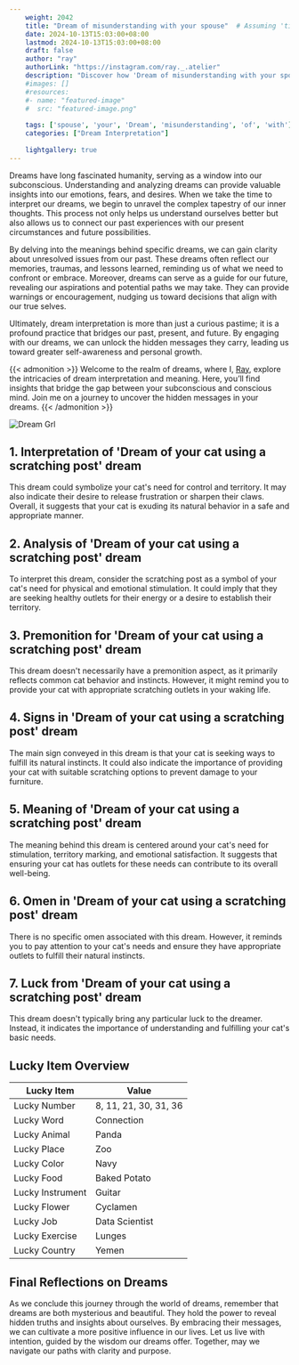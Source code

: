 ```yaml
---
    weight: 2042
    title: "Dream of misunderstanding with your spouse"  # Assuming 'title' column exists
    date: 2024-10-13T15:03:00+08:00
    lastmod: 2024-10-13T15:03:00+08:00
    draft: false
    author: "ray"
    authorLink: "https://instagram.com/ray._.atelier"
    description: "Discover how 'Dream of misunderstanding with your spouse' can interpret your future and uncover its significant meanings in your life."
    #images: []
    #resources:
    #- name: "featured-image"
    #  src: "featured-image.png"
    
    tags: ['spouse', 'your', 'Dream', 'misunderstanding', 'of', 'with']
    categories: ["Dream Interpretation"]
    
    lightgallery: true
---
```

    
Dreams have long fascinated humanity, serving as a window into our subconscious. Understanding and analyzing dreams can provide valuable insights into our emotions, fears, and desires. When we take the time to interpret our dreams, we begin to unravel the complex tapestry of our inner thoughts. This process not only helps us understand ourselves better but also allows us to connect our past experiences with our present circumstances and future possibilities.

By delving into the meanings behind specific dreams, we can gain clarity about unresolved issues from our past. These dreams often reflect our memories, traumas, and lessons learned, reminding us of what we need to confront or embrace. Moreover, dreams can serve as a guide for our future, revealing our aspirations and potential paths we may take. They can provide warnings or encouragement, nudging us toward decisions that align with our true selves.

Ultimately, dream interpretation is more than just a curious pastime; it is a profound practice that bridges our past, present, and future. By engaging with our dreams, we can unlock the hidden messages they carry, leading us toward greater self-awareness and personal growth.

{{< admonition >}}
Welcome to the realm of dreams, where I, [Ray](https://instagram.com/ray._.atelier), explore the intricacies of dream interpretation and meaning. Here, you’ll find insights that bridge the gap between your subconscious and conscious mind. Join me on a journey to uncover the hidden messages in your dreams.
{{< /admonition >}}

![Dream Grl](https://cdn.pixabay.com/photo/2017/11/02/03/35/gothic-2910057_1280.jpg "Dream Grl")

## 1. Interpretation of 'Dream of your cat using a scratching post' dream
 This dream could symbolize your cat's need for control and territory. It may also indicate their desire to release frustration or sharpen their claws. Overall, it suggests that your cat is exuding its natural behavior in a safe and appropriate manner.

## 2. Analysis of 'Dream of your cat using a scratching post' dream
 To interpret this dream, consider the scratching post as a symbol of your cat's need for physical and emotional stimulation. It could imply that they are seeking healthy outlets for their energy or a desire to establish their territory.

## 3. Premonition for 'Dream of your cat using a scratching post' dream
 This dream doesn't necessarily have a premonition aspect, as it primarily reflects common cat behavior and instincts. However, it might remind you to provide your cat with appropriate scratching outlets in your waking life.

## 4. Signs in 'Dream of your cat using a scratching post' dream
 The main sign conveyed in this dream is that your cat is seeking ways to fulfill its natural instincts. It could also indicate the importance of providing your cat with suitable scratching options to prevent damage to your furniture.

## 5. Meaning of 'Dream of your cat using a scratching post' dream
 The meaning behind this dream is centered around your cat's need for stimulation, territory marking, and emotional satisfaction. It suggests that ensuring your cat has outlets for these needs can contribute to its overall well-being.

## 6. Omen in 'Dream of your cat using a scratching post' dream
 There is no specific omen associated with this dream. However, it reminds you to pay attention to your cat's needs and ensure they have appropriate outlets to fulfill their natural instincts.

## 7. Luck from 'Dream of your cat using a scratching post' dream
 This dream doesn't typically bring any particular luck to the dreamer. Instead, it indicates the importance of understanding and fulfilling your cat's basic needs.

## Lucky Item Overview
| Lucky Item          | Value              |
|---------------|--------------------|
| Lucky Number        | 8, 11, 21, 30, 31, 36  |
| Lucky Word          | Connection |
| Lucky Animal        | Panda |
| Lucky Place         | Zoo     |
| Lucky Color         | Navy     |
| Lucky Food          | Baked Potato      |
| Lucky Instrument    | Guitar |
| Lucky Flower        | Cyclamen    |
| Lucky Job           | Data Scientist       |
| Lucky Exercise      | Lunges  |
| Lucky Country       | Yemen    |


##  Final Reflections on Dreams

As we conclude this journey through the world of dreams, remember that dreams are both mysterious and beautiful. They hold the power to reveal hidden truths and insights about ourselves. By embracing their messages, we can cultivate a more positive influence in our lives. Let us live with intention, guided by the wisdom our dreams offer. Together, may we navigate our paths with clarity and purpose.
